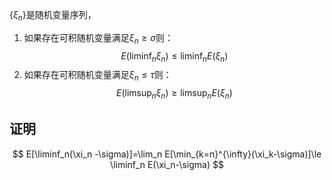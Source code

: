 $\{\xi_n\}$是随机变量序列，
1. 如果存在可积随机变量满足$\xi_n\ge \sigma$则：
$$
E(\liminf _n \xi_n)\le \liminf_n E(\xi_n)
$$
2. 如果存在可积随机变量满足$\xi_n\le \tau$则：
$$
E(\limsup_n \xi_n)\ge \limsup_n E(\xi_n)
$$
## 证明
$$
E[\liminf_n(\xi_n -\sigma)]=\lim_n E[\min_{k=n}^{\infty}(\xi_k-\sigma)]\le \liminf_n E(\xi_n-\sigma)
$$
